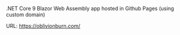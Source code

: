 .NET Core 9 Blazor Web Assembly app hosted in Github Pages (using custom domain)

URL: https://oblivionburn.com/
